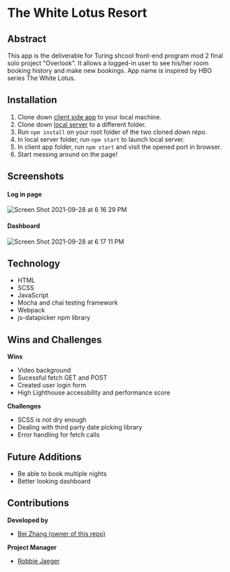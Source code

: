 # The White Lotus Resort

## Abstract
This app is the deliverable for Turing shcool front-end program mod 2 final solo project "Overlook". It allows a logged-in user to see his/her room booking history and make new bookings. App name is inspired by HBO series The White Lotus.

## Installation

1. Clone down [client side app](https://github.com/lokiandfengshui/white-lotus) to your local machine.
2. Clone down [local server](https://github.com/turingschool-examples/webpack-starter-kit) to a different folder.
3. Run `npm install` on your root folder of the two cloned down repo.
4. In local server folder, run `npm start` to launch local server.
5. In client app folder, run `npm start` and visit the opened port in browser.
6. Start messing around on the page!

## Screenshots
#### Log in page
![Screen Shot 2021-09-28 at 6 16 29 PM](https://user-images.githubusercontent.com/73845209/135173380-d6a91394-739c-4d63-96b3-80f9652c0346.png)
#### Dashboard
![Screen Shot 2021-09-28 at 6 17 11 PM](https://user-images.githubusercontent.com/73845209/135173428-8dc830cd-abd3-4d53-a107-4adce5879a5b.png)


## Technology
- HTML
- SCSS
- JavaScript
- Mocha and chai testing framework
- Webpack
- js-datapicker npm library

## Wins and Challenges

**Wins**
- Video background
- Sucessful fetch GET and POST
- Created user login form
- High Lighthouse accessbility and performance score

**Challenges**

- SCSS is not dry enough
- Dealing with third party date picking library
- Error handling for fetch calls

## Future Additions

- Be able to book multiple nights
- Better looking dashboard


## Contributions

**Developed by**

- [Bei Zhang (owner of this repo)](https://github.com/lokiandfengshui)

**Project Manager**

- [Robbie Jaeger](https://github.com/robbiejaeger)
